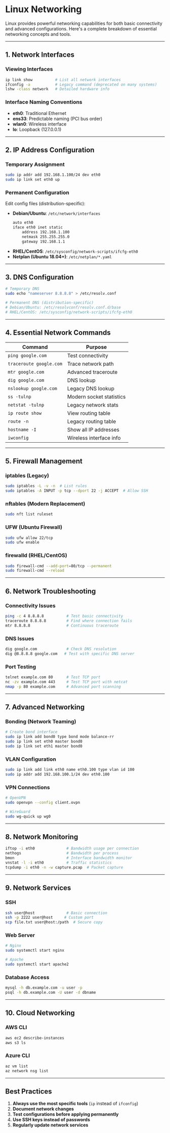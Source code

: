 # **Linux Networking**

Linux provides powerful networking capabilities for both basic connectivity and advanced configurations. Here's a complete breakdown of essential networking concepts and tools.

---

## **1. Network Interfaces**
### **Viewing Interfaces**
```bash
ip link show          # List all network interfaces
ifconfig -a           # Legacy command (deprecated on many systems)
lshw -class network   # Detailed hardware info
```

### **Interface Naming Conventions**
- **eth0**: Traditional Ethernet
- **ens33**: Predictable naming (PCI bus order)
- **wlan0**: Wireless interface
- **lo**: Loopback (127.0.0.1)

---

## **2. IP Address Configuration**
### **Temporary Assignment**
```bash
sudo ip addr add 192.168.1.100/24 dev eth0
sudo ip link set eth0 up
```

### **Permanent Configuration**
Edit config files (distribution-specific):
- **Debian/Ubuntu**: `/etc/network/interfaces`
  ```bash
  auto eth0
  iface eth0 inet static
      address 192.168.1.100
      netmask 255.255.255.0
      gateway 192.168.1.1
  ```
- **RHEL/CentOS**: `/etc/sysconfig/network-scripts/ifcfg-eth0`
- **Netplan (Ubuntu 18.04+)**: `/etc/netplan/*.yaml`

---

## **3. DNS Configuration**
```bash
# Temporary DNS
sudo echo "nameserver 8.8.8.8" > /etc/resolv.conf

# Permanent DNS (distribution-specific)
# Debian/Ubuntu: /etc/resolvconf/resolv.conf.d/base
# RHEL/CentOS: /etc/sysconfig/network-scripts/ifcfg-eth0
```

---

## **4. Essential Network Commands**
| Command | Purpose |
|---------|---------|
| `ping google.com` | Test connectivity |
| `traceroute google.com` | Trace network path |
| `mtr google.com` | Advanced traceroute |
| `dig google.com` | DNS lookup |
| `nslookup google.com` | Legacy DNS lookup |
| `ss -tulnp` | Modern socket statistics |
| `netstat -tulnp` | Legacy network stats |
| `ip route show` | View routing table |
| `route -n` | Legacy routing table |
| `hostname -I` | Show all IP addresses |
| `iwconfig` | Wireless interface info |

---

## **5. Firewall Management**
### **iptables (Legacy)**
```bash
sudo iptables -L -v -n  # List rules
sudo iptables -A INPUT -p tcp --dport 22 -j ACCEPT  # Allow SSH
```

### **nftables (Modern Replacement)**
```bash
sudo nft list ruleset
```

### **UFW (Ubuntu Firewall)**
```bash
sudo ufw allow 22/tcp
sudo ufw enable
```

### **firewalld (RHEL/CentOS)**
```bash
sudo firewall-cmd --add-port=80/tcp --permanent
sudo firewall-cmd --reload
```

---

## **6. Network Troubleshooting**
### **Connectivity Issues**
```bash
ping -c 4 8.8.8.8          # Test basic connectivity
traceroute 8.8.8.8         # Find where connection fails
mtr 8.8.8.8                # Continuous traceroute
```

### **DNS Issues**
```bash
dig google.com             # Check DNS resolution
dig @8.8.8.8 google.com   # Test with specific DNS server
```

### **Port Testing**
```bash
telnet example.com 80      # Test TCP port
nc -zv example.com 443     # Test TCP port with netcat
nmap -p 80 example.com     # Advanced port scanning
```

---

## **7. Advanced Networking**
### **Bonding (Network Teaming)**
```bash
# Create bond interface
sudo ip link add bond0 type bond mode balance-rr
sudo ip link set eth0 master bond0
sudo ip link set eth1 master bond0
```

### **VLAN Configuration**
```bash
sudo ip link add link eth0 name eth0.100 type vlan id 100
sudo ip addr add 192.168.100.1/24 dev eth0.100
```

### **VPN Connections**
```bash
# OpenVPN
sudo openvpn --config client.ovpn

# WireGuard
sudo wg-quick up wg0
```

---

## **8. Network Monitoring**
```bash
iftop -i eth0              # Bandwidth usage per connection
nethogs                    # Bandwidth per process
bmon                       # Interface bandwidth monitor
vnstat -l -i eth0          # Traffic statistics
tcpdump -i eth0 -n -w capture.pcap  # Packet capture
```

---

## **9. Network Services**
### **SSH**
```bash
ssh user@host              # Basic connection
ssh -p 2222 user@host     # Custom port
scp file.txt user@host:/path  # Secure copy
```

### **Web Server**
```bash
# Nginx
sudo systemctl start nginx

# Apache
sudo systemctl start apache2
```

### **Database Access**
```bash
mysql -h db.example.com -u user -p
psql -h db.example.com -U user -d dbname
```

---

## **10. Cloud Networking**
### **AWS CLI**
```bash
aws ec2 describe-instances
aws s3 ls
```

### **Azure CLI**
```bash
az vm list
az network nsg list
```

---

## **Best Practices**
1. **Always use the most specific tools** (`ip` instead of `ifconfig`)
2. **Document network changes**
3. **Test configurations before applying permanently**
4. **Use SSH keys instead of passwords**
5. **Regularly update network services**
